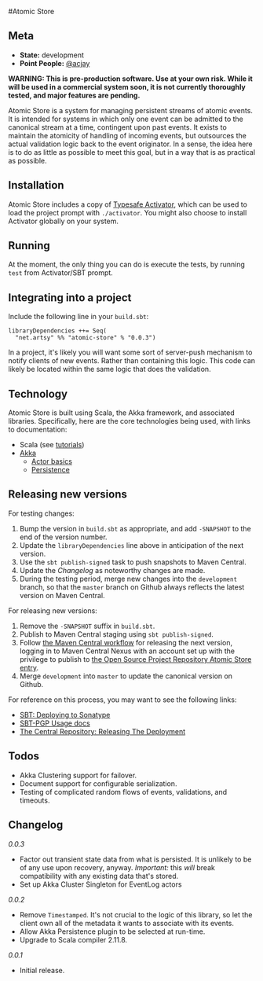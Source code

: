 #Atomic Store

## Meta

* __State:__ development
* __Point People:__ [@acjay](https://github.com/acjay)

**WARNING: This is pre-production software. Use at your own risk. While it will be used in a commercial system soon, it is not currently thoroughly tested, and major features are pending.**

Atomic Store is a system for managing persistent streams of atomic events. It is intended for systems in which only one event can be admitted to the canonical stream at a time, contingent upon past events. It exists to maintain the atomicity of handling of incoming events, but outsources the actual validation logic back to the event originator. In a sense, the idea here is to do as little as possible to meet this goal, but in a way that is as practical as possible. 

## Installation

Atomic Store includes a copy of [Typesafe Activator](http://www.typesafe.com/community/core-tools/activator-and-sbt), which can be used to load the project prompt with `./activator`. You might also choose to install Activator globally on your system.

## Running

At the moment, the only thing you can do is execute the tests, by running `test` from Activator/SBT prompt.

## Integrating into a project

Include the following line in your `build.sbt`:

```
libraryDependencies ++= Seq(
  "net.artsy" %% "atomic-store" % "0.0.3")
```

In a project, it's likely you will want some sort of server-push mechanism to notify clients of new events. Rather than containing this logic. This code can likely be located within the same logic that does the validation.

## Technology

Atomic Store is built using Scala, the Akka framework, and associated libraries. Specifically, here are the core technologies being used, with links to documentation:

- Scala (see [tutorials](http://docs.scala-lang.org/tutorials/))
- [Akka](http://doc.akka.io/docs/akka/snapshot/scala.html)
  - [Actor basics](http://doc.akka.io/docs/akka/snapshot/scala/actors.html)
  - [Persistence](http://doc.akka.io/docs/akka/snapshot/scala/persistence.html)
  
## Releasing new versions
   
For testing changes:

1. Bump the version in `build.sbt` as appropriate, and add `-SNAPSHOT` to the end of the version number.
2. Update the `libraryDependencies` line above in anticipation of the next version.
3. Use the `sbt publish-signed` task to push snapshots to Maven Central.
4. Update the *Changelog* as noteworthy changes are made.  
5. During the testing period, merge new changes into the `development` branch, so that the `master` branch on Github always reflects the latest version on Maven Central. 

For releasing new versions:
 
1. Remove the `-SNAPSHOT` suffix in `build.sbt`.
2. Publish to Maven Central staging using `sbt publish-signed`.
3. Follow [the Maven Central workflow](http://central.sonatype.org/pages/releasing-the-deployment.html) for releasing the next version, logging in to Maven Central Nexus with an account set up with the privilege to publish to [the Open Source Project Repository Atomic Store entry](https://issues.sonatype.org/browse/OSSRH-20964). 
4. Merge `development` into `master` to update the canonical version on Github.
  
For reference on this process, you may want to see the following links:
 
- [SBT: Deploying to Sonatype](http://www.scala-sbt.org/0.13/docs/Using-Sonatype.html)
- [SBT-PGP Usage docs](http://www.scala-sbt.org/sbt-pgp/usage.html)
- [The Central Repository: Releasing The Deployment](http://central.sonatype.org/pages/releasing-the-deployment.html)
  
## Todos

- Akka Clustering support for failover.
- Document support for configurable serialization.
- Testing of complicated random flows of events, validations, and timeouts.
  
## Changelog

*0.0.3*
- Factor out transient state data from what is persisted. It is unlikely to be of any use upon recovery, anyway. *Important:* this _will_ break compatibility with any existing data that's stored.
- Set up Akka Cluster Singleton for EventLog actors 

*0.0.2*
- Remove `Timestamped`. It's not crucial to the logic of this library, so let the client own all of the metadata it wants to associate with its events.
- Allow Akka Persistence plugin to be selected at run-time.
- Upgrade to Scala compiler 2.11.8.

*0.0.1*
- Initial release.
